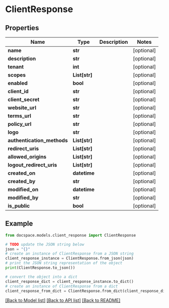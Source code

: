 # ClientResponse


## Properties

Name | Type | Description | Notes
------------ | ------------- | ------------- | -------------
**name** | **str** |  | [optional] 
**description** | **str** |  | [optional] 
**tenant** | **int** |  | [optional] 
**scopes** | **List[str]** |  | [optional] 
**enabled** | **bool** |  | [optional] 
**client_id** | **str** |  | [optional] 
**client_secret** | **str** |  | [optional] 
**website_url** | **str** |  | [optional] 
**terms_url** | **str** |  | [optional] 
**policy_url** | **str** |  | [optional] 
**logo** | **str** |  | [optional] 
**authentication_methods** | **List[str]** |  | [optional] 
**redirect_uris** | **List[str]** |  | [optional] 
**allowed_origins** | **List[str]** |  | [optional] 
**logout_redirect_uris** | **List[str]** |  | [optional] 
**created_on** | **datetime** |  | [optional] 
**created_by** | **str** |  | [optional] 
**modified_on** | **datetime** |  | [optional] 
**modified_by** | **str** |  | [optional] 
**is_public** | **bool** |  | [optional] 

## Example

```python
from docspace.models.client_response import ClientResponse

# TODO update the JSON string below
json = "{}"
# create an instance of ClientResponse from a JSON string
client_response_instance = ClientResponse.from_json(json)
# print the JSON string representation of the object
print(ClientResponse.to_json())

# convert the object into a dict
client_response_dict = client_response_instance.to_dict()
# create an instance of ClientResponse from a dict
client_response_from_dict = ClientResponse.from_dict(client_response_dict)
```
[[Back to Model list]](../README.md#documentation-for-models) [[Back to API list]](../README.md#documentation-for-api-endpoints) [[Back to README]](../README.md)


